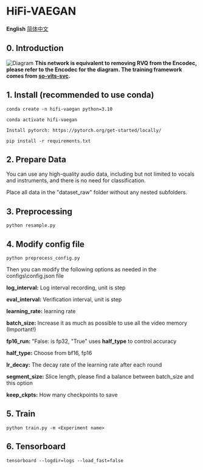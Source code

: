 # HiFi-VAEGAN
**English**  [简体中文](README_ZH.md)

## 0. Introduction
![Diagram](EnCodec.png)
**This network is equivalent to removing RVQ from the Encodec, please refer to the Encodec for the diagram. The training framework comes from [so-vits-svc](https://github.com/svc-develop-team/so-vits-svc).**

## 1. Install (recommended to use conda)
```
conda create -n hifi-vaegan python=3.10
```
```
conda activate hifi-vaegan
```
```
Install pytorch: https://pytorch.org/get-started/locally/
```
```
pip install -r requirements.txt
```

## 2. Prepare Data
You can use any high-quality audio data, including but not limited to vocals and instruments, and there is no need for classification.

Place all data in the "dataset_raw" folder without any nested subfolders.

## 3. Preprocessing
```
python resample.py
```

## 4. Modify config file
```
python preprocess_config.py
```
Then you can modify the following options as needed in the configs\config.json file

**log_interval:** Log interval recording, unit is step

**eval_interval:** Verification interval, unit is step

**learning_rate:** learning rate

**batch_size:** Increase it as much as possible to use all the video memory (Important!)

**fp16_run:** "False: is fp32, "True" uses **half_type** to control accuracy

**half_type:** Choose from bf16, fp16

**lr_decay:** The decay rate of the learning rate after each round

**segment_size:** Slice length, please find a balance between batch_size and this option

**keep_ckpts:** How many checkpoints to save

## 5. Train
```
python train.py -m <Experiment name>
```

## 6. Tensorboard
```
tensorboard --logdir=logs --load_fast=false
```